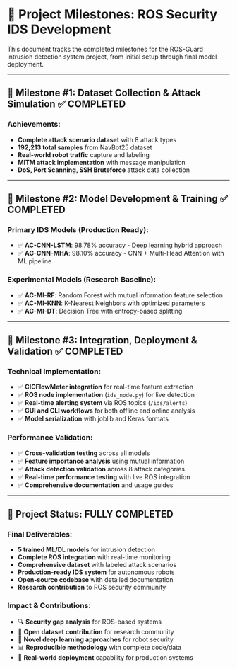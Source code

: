 # 🎯 Project Milestones: ROS Security IDS Development

This document tracks the completed milestones for the ROS-Guard intrusion detection system project, from initial setup through final model deployment.

---

## 🎯 Milestone #1: Dataset Collection & Attack Simulation ✅ **COMPLETED**

### Achievements:
- **Complete attack scenario dataset** with 8 attack types
- **192,213 total samples** from NavBot25 dataset
- **Real-world robot traffic** capture and labeling
- **MITM attack implementation** with message manipulation
- **DoS, Port Scanning, SSH Bruteforce** attack data collection

---

## 🤖 Milestone #2: Model Development & Training ✅ **COMPLETED**

### Primary IDS Models (Production Ready):
- ✅ **AC-CNN-LSTM**: 98.78% accuracy - Deep learning hybrid approach
- ✅ **AC-CNN-MHA**: 98.10% accuracy - CNN + Multi-Head Attention with ML pipeline

### Experimental Models (Research Baseline):
- ✅ **AC-MI-RF**: Random Forest with mutual information feature selection
- ✅ **AC-MI-KNN**: K-Nearest Neighbors with optimized parameters  
- ✅ **AC-MI-DT**: Decision Tree with entropy-based splitting

---

## 🔧 Milestone #3: Integration, Deployment & Validation ✅ **COMPLETED**

### Technical Implementation:
- ✅ **CICFlowMeter integration** for real-time feature extraction
- ✅ **ROS node implementation** (`ids_node.py`) for live detection
- ✅ **Real-time alerting system** via ROS topics (`/ids/alerts`)
- ✅ **GUI and CLI workflows** for both offline and online analysis
- ✅ **Model serialization** with joblib and Keras formats

### Performance Validation:
- ✅ **Cross-validation testing** across all models
- ✅ **Feature importance analysis** using mutual information
- ✅ **Attack detection validation** across 8 attack categories
- ✅ **Real-time performance testing** with live ROS integration
- ✅ **Comprehensive documentation** and usage guides

---

## 🚀 Project Status: **FULLY COMPLETED** 

### Final Deliverables:
- **5 trained ML/DL models** for intrusion detection
- **Complete ROS integration** with real-time monitoring
- **Comprehensive dataset** with labeled attack scenarios  
- **Production-ready IDS system** for autonomous robots
- **Open-source codebase** with detailed documentation
- **Research contribution** to ROS security community

### Impact & Contributions:
- 🔍 **Security gap analysis** for ROS-based systems
- 📡 **Open dataset contribution** for research community
- 🧠 **Novel deep learning approaches** for robot security
- 📊 **Reproducible methodology** with complete code/data
- 🔐 **Real-world deployment** capability for production systems
